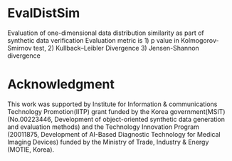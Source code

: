# EvalDistSim
Evaluation of one-dimensional data distribution similarity as part of synthetic data verification
Evaluation metric is 1) p value in Kolmogorov-Smirnov test, 2) Kullback–Leibler Divergence 3) Jensen-Shannon divergence

# Acknowledgment
This work was supported by Institute for Information & communications Technology Promotion(IITP) grant funded by the Korea government(MSIT) (No.00223446, Development of object-oriented synthetic data generation and evaluation methods) and the Technology Innovation Program (20011875, Development of AI-Based Diagnostic Technology for Medical Imaging Devices) funded by the Ministry of Trade, Industry & Energy (MOTIE, Korea).
